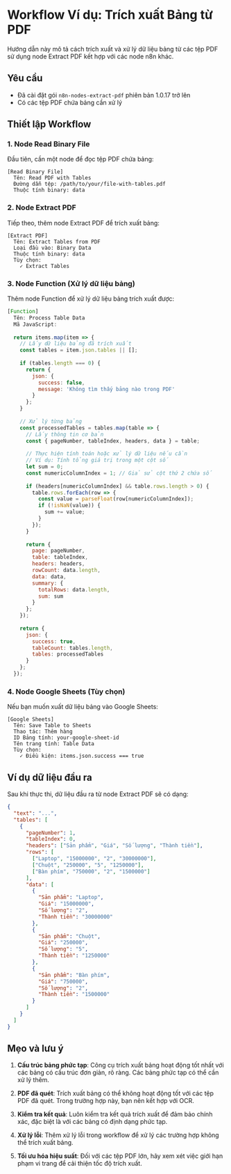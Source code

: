 # Workflow Ví dụ: Trích xuất Bảng từ PDF

Hướng dẫn này mô tả cách trích xuất và xử lý dữ liệu bảng từ các tệp PDF sử dụng node Extract PDF kết hợp với các node n8n khác.

## Yêu cầu
- Đã cài đặt gói `n8n-nodes-extract-pdf` phiên bản 1.0.17 trở lên
- Có các tệp PDF chứa bảng cần xử lý

## Thiết lập Workflow

### 1. Node Read Binary File

Đầu tiên, cần một node để đọc tệp PDF chứa bảng:

```
[Read Binary File]
  Tên: Read PDF with Tables
  Đường dẫn tệp: /path/to/your/file-with-tables.pdf
  Thuộc tính binary: data
```

### 2. Node Extract PDF 

Tiếp theo, thêm node Extract PDF để trích xuất bảng:

```
[Extract PDF]
  Tên: Extract Tables from PDF
  Loại đầu vào: Binary Data
  Thuộc tính binary: data
  Tùy chọn:
    ✓ Extract Tables
```

### 3. Node Function (Xử lý dữ liệu bảng)

Thêm node Function để xử lý dữ liệu bảng trích xuất được:

```javascript
[Function]
  Tên: Process Table Data
  Mã JavaScript:
  
  return items.map(item => {
    // Lấy dữ liệu bảng đã trích xuất
    const tables = item.json.tables || [];
    
    if (tables.length === 0) {
      return {
        json: {
          success: false,
          message: 'Không tìm thấy bảng nào trong PDF'
        }
      };
    }
    
    // Xử lý từng bảng
    const processedTables = tables.map(table => {
      // Lấy thông tin cơ bản
      const { pageNumber, tableIndex, headers, data } = table;
      
      // Thực hiện tính toán hoặc xử lý dữ liệu nếu cần
      // Ví dụ: Tính tổng giá trị trong một cột số
      let sum = 0;
      const numericColumnIndex = 1; // Giả sử cột thứ 2 chứa số
      
      if (headers[numericColumnIndex] && table.rows.length > 0) {
        table.rows.forEach(row => {
          const value = parseFloat(row[numericColumnIndex]);
          if (!isNaN(value)) {
            sum += value;
          }
        });
      }
      
      return {
        page: pageNumber,
        table: tableIndex,
        headers: headers,
        rowCount: data.length,
        data: data,
        summary: {
          totalRows: data.length,
          sum: sum
        }
      };
    });
    
    return {
      json: {
        success: true,
        tableCount: tables.length,
        tables: processedTables
      }
    };
  });
```

### 4. Node Google Sheets (Tùy chọn)

Nếu bạn muốn xuất dữ liệu bảng vào Google Sheets:

```
[Google Sheets]
  Tên: Save Table to Sheets
  Thao tác: Thêm hàng
  ID Bảng tính: your-google-sheet-id
  Tên trang tính: Table Data
  Tùy chọn:
    ✓ Điều kiện: items.json.success === true
```

## Ví dụ dữ liệu đầu ra

Sau khi thực thi, dữ liệu đầu ra từ node Extract PDF sẽ có dạng:

```json
{
  "text": "...",
  "tables": [
    {
      "pageNumber": 1,
      "tableIndex": 0,
      "headers": ["Sản phẩm", "Giá", "Số lượng", "Thành tiền"],
      "rows": [
        ["Laptop", "15000000", "2", "30000000"],
        ["Chuột", "250000", "5", "1250000"],
        ["Bàn phím", "750000", "2", "1500000"]
      ],
      "data": [
        {
          "Sản phẩm": "Laptop",
          "Giá": "15000000",
          "Số lượng": "2",
          "Thành tiền": "30000000"
        },
        {
          "Sản phẩm": "Chuột",
          "Giá": "250000",
          "Số lượng": "5",
          "Thành tiền": "1250000"
        },
        {
          "Sản phẩm": "Bàn phím",
          "Giá": "750000",
          "Số lượng": "2",
          "Thành tiền": "1500000"
        }
      ]
    }
  ]
}
```

## Mẹo và lưu ý

1. **Cấu trúc bảng phức tạp**: Công cụ trích xuất bảng hoạt động tốt nhất với các bảng có cấu trúc đơn giản, rõ ràng. Các bảng phức tạp có thể cần xử lý thêm.

2. **PDF đã quét**: Trích xuất bảng có thể không hoạt động tốt với các tệp PDF đã quét. Trong trường hợp này, bạn nên kết hợp với OCR.

3. **Kiểm tra kết quả**: Luôn kiểm tra kết quả trích xuất để đảm bảo chính xác, đặc biệt là với các bảng có định dạng phức tạp.

4. **Xử lý lỗi**: Thêm xử lý lỗi trong workflow để xử lý các trường hợp không thể trích xuất bảng.

5. **Tối ưu hóa hiệu suất**: Đối với các tệp PDF lớn, hãy xem xét việc giới hạn phạm vi trang để cải thiện tốc độ trích xuất. 